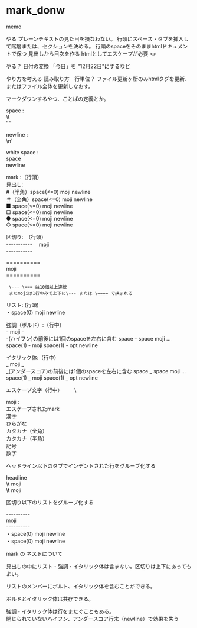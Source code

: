 mark_donw
=========

memo

やる
 プレーンテキストの見た目を損なわない。
 行頭にスペース・タブを挿入して階層または、セクションを決める。
 行頭のspaceをそのままhtmlドキュメントで保つ
 見出しから目次を作る
 htmlとしてエスケープが必要 <>
 
 
やる？
 日付の変換 「今日」を "12月22日"にするなど



やり方を考える
 読み取り方　行単位？
 ファイル更新ヶ所のみhtmlタグを更新、またはファイル全体を更新しなおす。


マークダウンするやつ、ことばの定義とか。

space :  
	\t  
	' '  

newline :  
	\n'  

white space :  
	space  
	newline  

mark :（行頭）  
 見出し:  
  #（半角）space(<=0) moji newline  
 ＃（全角）space(<=0) moji newline  
   ■ space(<=0) moji newline  
   □ space(<=0) moji newline  
   ● space(<=0) moji newline  
   ○ space(<=0) moji newline  

 区切り:　（行頭）  
   \-----------　
   moji  
   \-----------  

  \==========  
   moji  
  \==========  

     \--- \=== は10個以上連続  
     またmojiは1行のみで上下に\--- または \==== で挟まれる  

 リスト: (行頭)  
   ・space(0) moji newline  
  
 強調（ボルド）:（行中）  
    \- moji \-   
-(ハイフン)の前後には1個のspaceを左右に含む space - space moji ...  
	space(1) - moji space(1) - opt newline  

 イタリック体:（行中）  
    \_ moji \_   
	_(アンダースコア)の前後には1個のspaceを左右に含む space _ space moji ...  
	space(1) \_ moji space(1) \_ opt newline  

 エスケープ文字（行中）
 　　\\  

moji :  
  エスケープされたmark  
  漢字  
  ひらがな  
  カタカナ（全角）  
  カタカナ（半角）  
  記号  
  数字  

ヘッドライン以下のタブでインデントされた行をグルーブ化する  

headline  
\t moji  
\t moji  

区切り以下のリストをグルーブ化する  

\----------    
moji  
\----------  
・space(0) moji newline  
・space(0) moji newline  


mark の ネストについて  
  
見出しの中にリスト・強調・イタリック体は含まない。区切りは上下にあってもよい。  

リストのメンバーにボルト、イタリック体を含むことができる。  

ボルドとイタリック体は共存できる。  

強調・イタリック体は行をまたぐこともある。  
閉じられていないハイフン、アンダースコア行末（newline）で効果を失う  


